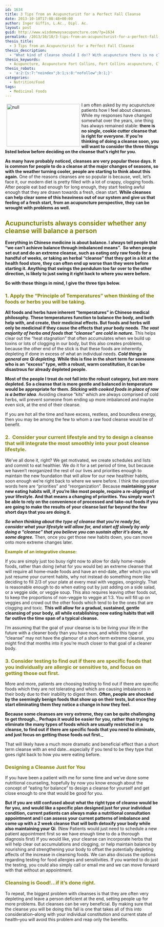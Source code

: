 ```yaml
---
id: 1634
title: 3 Tips from an Acupuncturist for a Perfect Fall Cleanse
date: 2013-10-10T17:08:48+00:00
author: Inger Giffin, L.Ac., Dipl. Ac.
layout: post
guid: http://www.wisdomwaysacupuncture.com/?p=1634
permalink: /2013/10/10/3-tips-from-an-acupuncturist-for-a-perfect-fall-cleanse/
thesis_title:
  - 3 Tips from an Acupuncturist for a Perfect Fall Cleanse
thesis_description:
  - "What kind of cleanse should I do!? With acupuncture there is no cleanse that's right for everyone, so consider 3 things when deciding on a cleanse."
thesis_keywords:
  - Acupuncture, Acupuncture Fort Collins, Fort Collins acupuncture, Cleanse, Fall Cleanse
thesis_robots:
  - 'a:2:{s:7:"noindex";b:1;s:8:"nofollow";b:1;}'
categories:
  - Nutrition/Food
tags:
  - Medicinal Foods
---
```

<img src="https://origin.ih.constantcontact.com/fs124/1102844965003/img/165.jpg" alt="null" width="240" height="140" align="left" border="0" hspace="5" vspace="5" />I am often asked by my acupuncture patients how I feel about cleanses. While my responses have changed somewhat over the years, one thing has always remained stable: **there is no single, cookie cutter cleanse that is right for everyone. If you&#8217;re thinking of doing a cleanse soon, you will want to consider the three things listed below before deciding on the cleanse that&#8217;s right for you.**

**As many have probably noticed, cleanses are very popular these days. It is common for people to do a cleanse at the major changes of seasons, so with the weather turning cooler, people are starting to think about this again.** One of the reasons cleanses are so popular is because, well, let&#8217;s face it, our modern diet is pretty filled with a lot of crappy, clogging foods. After people eat bad enough for long enough, they start feeling awful enough that they are drawn towards a fresh, clean start. **While cleanses can help clear some of this heaviness out of our system and give us that feeling of a fresh start, from an acupuncture perspective, they can be wrought with problems as well.**

## <span style="color: #808000;"><strong>Acupuncturists always consider whether any cleanse will balance a person</strong></span>

**Everything in Chinese medicine is about balance. I always tell people that &#8220;we can&#8217;t achieve balance through imbalanced means&#8221;.  So when people set out and do an extreme cleanse, such as eating only raw foods for a handful of weeks, or taking an herbal &#8220;cleanse&#8221; that they got in a kit at the health food store, they can often end up worse than they were before starting it. Anything that swings the pendulum too far over to the other direction, is likely to just swing it right back to where you were before.** 

**So with these things in mind, I give the three tips below.**

### <span style="color: #808000;">1. Apply the &#8220;Principle of Temperatures&#8221; when thinking of the foods or herbs you will be taking. </span>

**All foods and herbs have inherent &#8220;temperatures&#8221; in Chinese medical philosophy. These temperatures function to balance the body, and both help with, and create, their medicinal effects. But foods and herbs will only be medicinal if they cause the effects that _your_ body needs**. _**The vast majority of herbs and foods that &#8220;cleanse&#8221; are cold in nature.**_ This helps clear out the &#8220;heat stagnation&#8221; that often accumulates when we build up toxins or lots of clogging in our body, but this also creates problems, because the other end of the stick is that these foods are inherently depleting if done in excess of what an individual needs. **_Cold things in general are Qi depleting._ While this is fine in the short term for someone who is an &#8220;excess&#8221; type, with a robust, warm constitution, it can be disastrous for already depleted people.**

**Most of the people I treat do not fall into the robust category, but are more depleted. So a cleanse that is more gentle and balanced in temperature would be appropriate for them. _Sticking with cooked foods in place of raw is a better idea_**. Avoiding cleanse &#8220;kits&#8221; which are always comprised of cold herbs, will prevent someone from ending up more imbalanced and maybe even sick, at the end of their cleanse.

If you are hot all the time and have excess, restless, and boundless energy, then you may be among the few to whom a raw food cleanse would be of benefit.

### <span style="color: #808000;">2.  Consider your current lifestyle and try to design a cleanse that will integrate the most smoothly into your post cleanse lifestyle. </span>

We&#8217;ve all done it, right? We get motivated, we create schedules and lists and commit to eat healthier. We do it for a set period of time, but because we haven&#8217;t reorganized the rest of our lives and priorities enough to maintain the new foundation that will allow for our new healthier habits, soon enough we&#8217;re right back to where we were before. I think the operative words here are &#8220;priorities&#8221; and &#8220;reorganization&#8221;. Because **maintaining your new eating habits will, if you&#8217;re like most people, require a re-aligning of your lifestyle. And that means a changing of priorities. You simply won&#8217;t be able to rely on the convenience of processed and take-out foods if you are going to make the results of your cleanse last far beyond the few short days that you are doing it.**

_**So when thinking about the type of cleanse that you&#8217;re ready for, consider what your lifestyle will allow for, and start off slowly by only doing a &#8220;cleanse&#8221; that you believe you can sustain after it&#8217;s done, to some degree.**_ Then, once you get those new habits down, you can move onto more extreme changes later.

<span style="color: #808000;"><strong>Example of an integrative cleanse:</strong></span>

If you are simply just too busy right now to allow for daily home-made foods, rather than doing (what for you would be) an extreme cleanse that will require all home-made foods and have an end-date, after which you will just resume your current habits, why not instead do something more like deciding to fill 2/3 of your plate at every meal with veggies, ongoingly. That is reasonable enough to do when eating out by just adding on a side salad, or a veggie side, or veggie soup. This also requires leaving other foods out, to keep the proportions of non-veggie to veggie at 1:3. You will fill up on veggies and crowd out the other foods which tend to be the ones that are clogging and toxic. **This will allow for a gradual, sustained, gentle cleansing of your body, all while establishing new eating habits that will far outlive the time span of a typical cleanse.**

I&#8217;m assuming that the goal of your cleanse is to be living your life in the future with a cleaner body than you have now, and while this type of &#8220;cleanse&#8221; may not have the glamour of a short-term extreme cleanse, you might find that months into it you&#8217;re much closer to that goal of a cleaner body.

### <span style="color: #993300;"><span style="color: #808000;">3. Consider testing to find out if there are specific foods that you individually are allergic or sensitive to, and focus on getting those out first.</span> </span>

More and more, patients are choosing testing to find out if there are specific foods which they are not tolerating and which are causing imbalances in their body due to their inability to digest them. **Often, people are shocked by the seemingly benign foods that show up on their tests, but once they start eliminating them they notice a change in how they feel.**

**Because some cleanses are very extreme, they can be quite challenging to get through.**_ **Perhaps it would be easier for you, rather than trying to eliminate the many types of foods which are usually restricted in a cleanse, to find out if there are specific foods that you need to eliminate, and just focus on getting those foods out first.**_

That will likely have a much more dramatic and beneficial effect than a short term cleanse with an end date&#8230;especially if you tend to be they type that goes right back to how you were eating before.

### <span style="color: #808000;">Designing a Cleanse Just for You </span>

If you have been a patient with me for some time and we&#8217;ve done some nutritional counseling, hopefully by now you know enough about the concept of &#8220;eating for balance&#8221; to design a cleanse for yourself and get close enough to one that would be good for you.

**But if you are still confused about what the right type of cleanse would be for you, and would like a specific plan designed just for your individual condition, current patients can always make a nutritional consultation appointment and I can assess your current patterns of imbalance and come up with a 2 week cleanse that will both detoxify your body while also maintaining your Qi**. (New Patients would just need to schedule a new patient appointment first so we have enough time to do a thorough diagnosis first) If you would like, your cleanse can incorporate herbs that will help clear out accumulations and clogging, or help maintain balance by nourishing and strengthening your body to offset the potentially depleting affects of the increase in cleansing foods. We can also discuss the options regarding testing for food allergies and sensitivities. If you wanted to do just the testing, you could also simply call or email me and we can move forward with that without an appointment.

### <span style="color: #808000;">Cleansing is Good!&#8230;if it&#8217;s done right. </span>

To repeat, the biggest problem with cleanses is that they are often very depleting and leave a person deficient at the end, setting people up for more problems. But cleanses can be very beneficial. By making sure that the cleanse you will be doing this fall is one that takes all of this into consideration&#8211;along with your individual constitution and current state of health&#8211;you will avoid this problem and reap only the benefits.